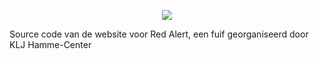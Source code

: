 <p align="center"><img src="http://www.kljhamme.be/redalert/images/logo.png" /></p>
<p>Source code van de website voor Red Alert, een fuif georganiseerd door KLJ Hamme-Center</p>
